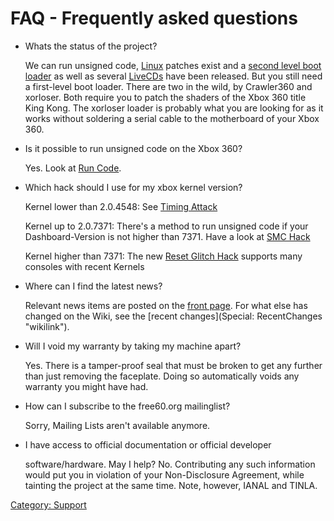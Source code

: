 # FAQ - Frequently asked questions

* Whats the status of the project?

  We can run unsigned code, [Linux](../Linux_Kernel) patches
  exist and a [second level boot loader](../XeLL) as well as
  several [LiveCDs](../LiveCD) have been released. But you
  still need a first-level boot loader. There are two in the wild, by
  Crawler360 and xorloser. Both require you to patch the shaders of
  the Xbox 360 title King Kong. The xorloser loader is probably what
  you are looking for as it works without soldering a serial cable to
  the motherboard of your Xbox 360.

* Is it possible to run unsigned code on the Xbox 360?

  Yes. Look at [Run Code](../Run_Code).

* Which hack should I use for my xbox kernel version?

  Kernel lower than 2.0.4548: See [Timing Attack](../Timing_Attack)

  Kernel up to 2.0.7371: There's a method to run unsigned code if your
  Dashboard-Version is not higher than 7371. Have a look at [SMC Hack](../SMC_Hack)

  Kernel higher than 7371: The new [Reset Glitch Hack](../Reset_Glitch_Hack)
  supports many consoles with recent Kernels

* Where can I find the latest news?

  Relevant news items are posted on the [front
  page](Main_Page "wikilink"). For what else has changed on the Wiki, 
  see the [recent changes](Special: RecentChanges "wikilink").

* Will I void my warranty by taking my machine apart?

  Yes. There is a tamper-proof seal that must be broken to get any
  further than just removing the faceplate. Doing so automatically
  voids any warranty you might have had.

* How can I subscribe to the free60.org mailinglist?

  Sorry, Mailing Lists aren't available anymore.

* I have access to official documentation or official developer

  software/hardware. May I help?
  No. Contributing any such information would put you in violation of
  your Non-Disclosure Agreement, while tainting the project at the
  same time. Note, however, IANAL and TINLA.

[Category: Support](../Category_Support)
